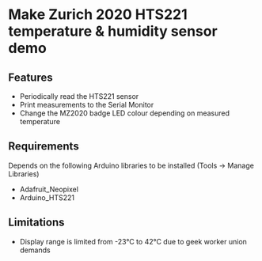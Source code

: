 # Make Zurich 2020 HTS221 temperature & humidity sensor demo

## Features
- Periodically read the HTS221 sensor
- Print measurements to the Serial Monitor
- Change the MZ2020 badge LED colour depending on measured temperature

## Requirements 
Depends on the following Arduino libraries to be installed 
(Tools -> Manage Libraries)
- Adafruit_Neopixel
- Arduino_HTS221

## Limitations
- Display range is limited from -23°C to 42°C due to geek worker union demands
